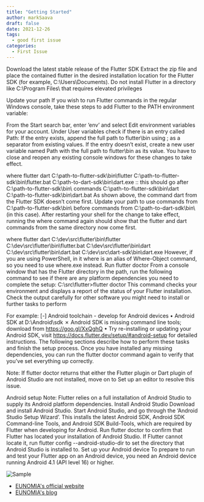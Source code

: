 ```yaml
---
title: "Getting Started"
author: markSaava
draft: false
date: 2021-12-26
tags:
  - good first issue
categories:
  - First Issue
---
```


Download the latest stable release of the Flutter SDK
Extract the zip file and place the contained flutter in the desired installation location for the Flutter SDK (for example, C:\Users<your-user-name>\Documents).
Do not install Flutter in a directory like C:\Program Files\ that requires elevated privileges

Update your path
If you wish to run Flutter commands in the regular Windows console, take these steps to add Flutter to the PATH environment variable:

From the Start search bar, enter ‘env’ and select Edit environment variables for your account.
Under User variables check if there is an entry called Path:
If the entry exists, append the full path to flutter\bin using ; as a separator from existing values.
If the entry doesn’t exist, create a new user variable named Path with the full path to flutter\bin as its value.
You have to close and reopen any existing console windows for these changes to take effect.

where flutter dart
C:\path-to-flutter-sdk\bin\flutter
C:\path-to-flutter-sdk\bin\flutter.bat
C:\path-to-dart-sdk\bin\dart.exe :: this should go after C:\path-to-flutter-sdk\bin\ commands
C:\path-to-flutter-sdk\bin\dart
C:\path-to-flutter-sdk\bin\dart.bat
As shown above, the command dart from the Flutter SDK doesn’t come first. Update your path to use commands from C:\path-to-flutter-sdk\bin\ before commands from C:\path-to-dart-sdk\bin\ (in this case). After restarting your shell for the change to take effect, running the where command again should show that the flutter and dart commands from the same directory now come first.

where flutter dart
C:\dev\src\flutter\bin\flutter
C:\dev\src\flutter\bin\flutter.bat
C:\dev\src\flutter\bin\dart
C:\dev\src\flutter\bin\dart.bat
C:\dev\src\dart-sdk\bin\dart.exe
However, if you are using PowerShell, in it where is an alias of Where-Object command, so you need to use where.exe instead.
Run flutter doctor
From a console window that has the Flutter directory in the path, run the following command to see if there are any platform dependencies you need to complete the setup:
C:\src\flutter>flutter doctor
This command checks your environment and displays a report of the status of your Flutter installation. Check the output carefully for other software you might need to install or further tasks to perform

For example:
[-] Android toolchain - develop for Android devices
• Android SDK at D:\Android\sdk
✗ Android SDK is missing command line tools; download from https://goo.gl/XxQghQ
• Try re-installing or updating your Android SDK,
visit https://docs.flutter.dev/setup/#android-setup for detailed instructions.
The following sections describe how to perform these tasks and finish the setup process. Once you have installed any missing dependencies, you can run the flutter doctor command again to verify that you’ve set everything up correctly.

Note: If flutter doctor returns that either the Flutter plugin or Dart plugin of Android Studio are not installed, move on to Set up an editor to resolve this issue.

Android setup
Note: Flutter relies on a full installation of Android Studio to supply its Android platform dependencies.
Install Android Studio
Download and install Android Studio.
Start Android Studio, and go through the ‘Android Studio Setup Wizard’. This installs the latest Android SDK, Android SDK Command-line Tools, and Android SDK Build-Tools, which are required by Flutter when developing for Android.
Run flutter doctor to confirm that Flutter has located your installation of Android Studio. If Flutter cannot locate it, run flutter config --android-studio-dir to set the directory that Android Studio is installed to.
Set up your Android device
To prepare to run and test your Flutter app on an Android device, you need an Android device running Android 4.1 (API level 16) or higher.

![Sample](https://user-images.githubusercontent.com/96499644/147417931-ea0cb553-92bb-4aee-992c-8c966377f6ee.png)

- [EUNOMIA's official website](https://eunomia.social/)
- [EUNOMIA's blog](https://blog.eunomia.social/)
